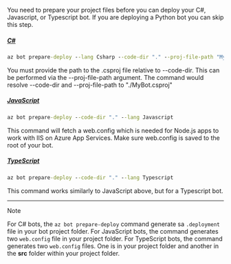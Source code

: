 
You need to prepare your project files before you can deploy your C#, Javascript, or Typescript bot. If you are deploying a Python bot you can skip this step.

<!-- **C# bots** -->
##### [C#](#tab/csharp)

```cmd
az bot prepare-deploy --lang Csharp --code-dir "." --proj-file-path "MyBot.csproj"
```

You must provide the path to the .csproj file relative to --code-dir. This can be performed via the --proj-file-path argument. The command would resolve --code-dir and --proj-file-path to "./MyBot.csproj"

<!-- **JavaScript bots** -->
##### [JavaScript](#tab/javascript)

```cmd
az bot prepare-deploy --code-dir "." --lang Javascript
```

This command will fetch a web.config which is needed for Node.js apps to work with IIS on Azure App Services. Make sure web.config is saved to the root of your bot.

<!-- **TypeScript bots** -->
##### [TypeScript](#tab/typescript)

```cmd
az bot prepare-deploy --code-dir "." --lang Typescript
```

This command works similarly to JavaScript above, but for a Typescript bot.

---

> [!NOTE]
>  For C# bots, the `az bot prepare-deploy` command generate sa `.deployment` file in your bot project folder.
> For JavaScript bots, the command generates two `web.config` file in your project folder.
> For TypeScript bots, the command generates two `web.config` files. One is in your project folder and another in the **src** folder within your project folder.


